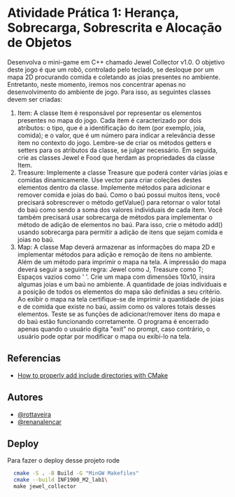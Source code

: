 # Atividade Prática 1: Herança, Sobrecarga, Sobrescrita e Alocação de Objetos

Desenvolva o mini-game em C++ chamado Jewel Collector v1.0. O objetivo deste jogo é que um robô, controlado pelo teclado, se desloque por um mapa 2D procurando comida e coletando as joias presentes no ambiente. Entretanto, neste momento, iremos nos concentrar apenas no desenvolvimento do ambiente de jogo. Para isso, as seguintes classes devem ser criadas:

1. Item: A classe Item é responsável por representar os elementos presentes no mapa do jogo. Cada item é caracterizado por dois atributos: o tipo, que é a identificação do item (por exemplo, joia, comida); e o valor, que é um número para indicar a relevância desse item no contexto do jogo. Lembre-se de criar os métodos getters e setters para os atributos da classe, se julgar necessário. Em seguida, crie as classes Jewel e Food que herdam as propriedades da classe Item.
2. Treasure: Implemente a classe Treasure que poderá conter várias joias e comidas dinamicamente. Use vector para criar coleções destes elementos dentro da classe. Implemente métodos para adicionar e remover comida e joias do baú. Como o baú possui muitos itens, você precisará sobrescrever o método getValue() para retornar o valor total do baú como sendo a soma dos valores individuais de cada item. Você também precisará usar sobrecarga de métodos para implementar o método de adição de elementos no baú. Para isso, crie o método add() usando sobrecarga para permitir a adição de itens que sejam comida e joias no baú.
3. Map: A classe Map deverá armazenar as informações do mapa 2D e implementar métodos para adição e remoção de itens no ambiente. Além de um método para imprimir o mapa na tela. A impressão do mapa deverá seguir a seguinte regra: Jewel como J, Treasure como T; Espaços vazios como ' '.
Crie um mapa com dimensões 10x10, insira algumas joias e um baú no ambiente. A quantidade de joias individuais e a posição de todos os elementos do mapa são definidas a seu critério. Ao exibir o mapa na tela certifique-se de imprimir a quantidade de joias e de comida que existe no baú, assim como os valores totais desses elementos. Teste se as funções de adicionar/remover itens do mapa e do baú estão funcionando corretamente. O programa é encerrado apenas quando o usuário digita "exit" no prompt, caso contrário, o usuário pode optar por modificar o mapa ou exibí-lo na tela.

## Referencias
- [How to properly add include directories with CMake](https://stackoverflow.com/questions/13703647/how-to-properly-add-include-directories-with-cmake)

## Autores
- [@rottaveira](https://www.github.com/rottaveira)
- [@renanalencar](https://www.github.com/renanalencar)


## Deploy

Para fazer o deploy desse projeto rode

```bash
  cmake -S . -B Build -G "MinGW Makefiles"
  cmake --build INF1900_M2_lab1\
  make jewel_collector
```
